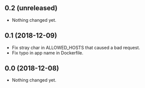 0.2 (unreleased)
----------------

- Nothing changed yet.


0.1 (2018-12-09)
----------------

- Fix stray char in ALLOWED_HOSTS that caused a bad request.
- Fix typo in app name in Dockerfile.


0.0 (2018-12-08)
----------------

- Nothing changed yet.
